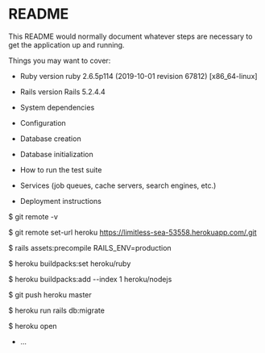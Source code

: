 # README

This README would normally document whatever steps are necessary to get the
application up and running.

Things you may want to cover:

* Ruby version
ruby 2.6.5p114 (2019-10-01 revision 67812) [x86_64-linux]

* Rails version
Rails 5.2.4.4

* System dependencies

* Configuration

* Database creation

* Database initialization

* How to run the test suite

* Services (job queues, cache servers, search engines, etc.)

* Deployment instructions

$ git remote -v 

$ git remote set-url heroku https://limitless-sea-53558.herokuapp.com/.git

$ rails assets:precompile RAILS_ENV=production

$ heroku buildpacks:set heroku/ruby

$ heroku buildpacks:add --index 1 heroku/nodejs

$ git push heroku master

$ heroku run rails db:migrate

$ heroku open

* ...
